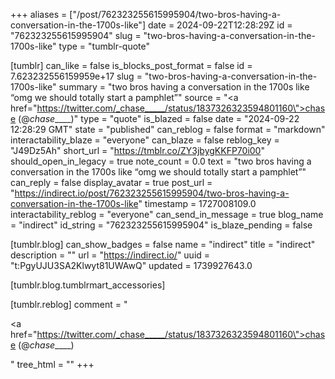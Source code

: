 +++
aliases = ["/post/762323255615995904/two-bros-having-a-conversation-in-the-1700s-like"]
date = 2024-09-22T12:28:29Z
id = "762323255615995904"
slug = "two-bros-having-a-conversation-in-the-1700s-like"
type = "tumblr-quote"

[tumblr]
can_like = false
is_blocks_post_format = false
id = 7.623232556159959e+17
slug = "two-bros-having-a-conversation-in-the-1700s-like"
summary = "two bros having a conversation in the 1700s like “omg we should totally start a pamphlet”"
source = "<a href=\"https://twitter.com/_chase_____/status/1837326323594801160\">chase (@_chase_____)</a>"
type = "quote"
is_blazed = false
date = "2024-09-22 12:28:29 GMT"
state = "published"
can_reblog = false
format = "markdown"
interactability_blaze = "everyone"
can_blaze = false
reblog_key = "J49Dz5Ah"
short_url = "https://tmblr.co/ZY3jbygKKFP70i00"
should_open_in_legacy = true
note_count = 0.0
text = "two bros having a conversation in the 1700s like “omg we should totally start a pamphlet”"
can_reply = false
display_avatar = true
post_url = "https://indirect.io/post/762323255615995904/two-bros-having-a-conversation-in-the-1700s-like"
timestamp = 1727008109.0
interactability_reblog = "everyone"
can_send_in_message = true
blog_name = "indirect"
id_string = "762323255615995904"
is_blaze_pending = false

[tumblr.blog]
can_show_badges = false
name = "indirect"
title = "indirect"
description = ""
url = "https://indirect.io/"
uuid = "t:PgyUJU3SA2Klwyt81UWAwQ"
updated = 1739927643.0

[tumblr.blog.tumblrmart_accessories]

[tumblr.reblog]
comment = "<p><a href=\"https://twitter.com/_chase_____/status/1837326323594801160\">chase (@_chase_____)</a></p>"
tree_html = ""
+++
